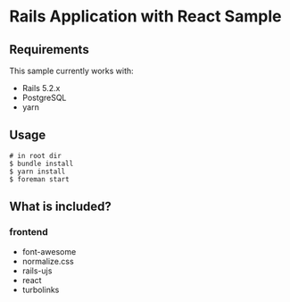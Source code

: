 # Rails Application with React Sample

## Requirements
This sample currently works with:

- Rails 5.2.x
- PostgreSQL
- yarn

## Usage

```
# in root dir
$ bundle install
$ yarn install
$ foreman start
```

## What is included?
### frontend
- font-awesome
- normalize.css
- rails-ujs
- react
- turbolinks
